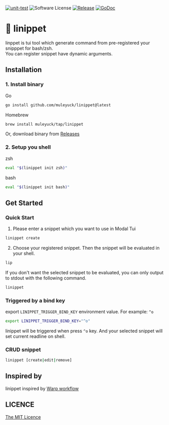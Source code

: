 [![unit-test](https://github.com/muleyuck/linippet/actions/workflows/unit-test.yml/badge.svg)](https://github.com/muleyuck/linippet/actions/workflows/unit-test.yml)
![Software License](https://img.shields.io/badge/license-MIT-brightgreen.svg?style=flat-square)
[![Release](https://img.shields.io/github/release/muleyuck/linippet.svg)](https://github.com/muleyuck/linippet/releases/latest)
[![GoDoc](https://godoc.org/github.com/muleyuck/linippet?status.svg)](https://godoc.org/github.com/muleyuck/linippet) 


# 🍾 linippet

linppet is tui tool which generate command from pre-registered your snipppet for bash/zsh.  
You can register snippet have dynamic arguments.


## Installation

### 1. Install binary  
 Go
```sh
go install github.com/muleyuck/linippet@latest
```
Homebrew
```sh
brew install muleyuck/tap/linippet
```
Or, download binary from [Releases](https://github.com/muleyuck/linippet/releases)

### 2. Setup you shell
zsh
```sh
eval "$(linippet init zsh)"
```
bash
```sh
eval "$(linippet init bash)"
```

## Get Started

### Quick Start
1. Please enter a snippet which you want to use in Modal Tui
```sh
linippet create
```

2. Choose your registered snippet. Then the snippet will be evaluated in your shell.
```sh
lip
```

If you don't want the selected snippet to be evaluated, you can only output to stdout with the following command.

```sh
linippet
```

### Triggered by a bind key

export `LINIPPET_TRIGGER_BIND_KEY` environment value. For example: `^o`
 ```sh
export LINIPPET_TRIGGER_BIND_KEY="^o"
```
linippet will be triggered when press `^o` key. And your selected snippet will set current readline on shell.

### CRUD snippet

```sh
linippet [create|edit|remove]
```

## Inspired by

linippet inspired by [Warp workflow](https://docs.warp.dev/features/warp-drive/workflows)

## LICENCE

[The MIT Licence](https://github.com/muleyuck/linippet/blob/main/LICENSE)
